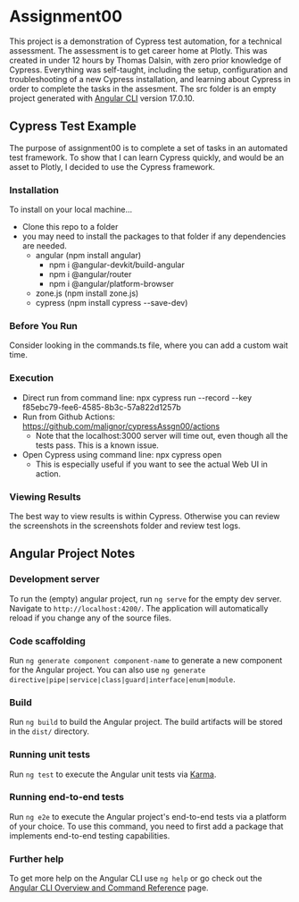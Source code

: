 # Assignment00

This project is a demonstration of Cypress test automation, for a technical assessment. The assessment is to get career home at Plotly. This was created in under 12 hours by Thomas Dalsin, with zero prior knowledge of Cypress. Everything was self-taught, including the setup, configuration and troubleshooting of a new Cypress installation, and learning about Cypress in order to complete the tasks in the assesment.
The src folder is an empty project generated with [Angular CLI](https://github.com/angular/angular-cli) version 17.0.10.

## Cypress Test Example
The purpose of assignment00 is to complete a set of tasks in an automated test framework. To show that I can learn Cypress quickly, and would be an asset to Plotly, I decided to use the Cypress framework.
### Installation
To install on your local machine...
 * Clone this repo to a folder
 * you may need to install the packages to that folder if any dependencies are needed.
   + angular (npm install angular)
     + npm i @angular-devkit/build-angular
     + npm i @angular/router
     + npm i @angular/platform-browser
   + zone.js (npm install zone.js)
   + cypress (npm install cypress --save-dev)

### Before You Run
 Consider looking in the commands.ts file, where you can add a custom wait time.

### Execution
 * Direct run from command line:  npx cypress run --record --key f85ebc79-fee6-4585-8b3c-57a822d1257b
 * Run from Github Actions: https://github.com/malignor/cypressAssgn00/actions
   + Note that the localhost:3000 server will time out, even though all the tests pass. This is a known issue.
 * Open Cypress using command line:  npx cypress open
   + This is especially useful if you want to see the actual Web UI in action.

### Viewing Results
 The best way to view results is within Cypress. Otherwise you can review the screenshots in the screenshots folder and review test logs.

## Angular Project Notes
### Development server
To run the (empty) angular project, run `ng serve` for the empty dev server. Navigate to `http://localhost:4200/`. The application will automatically reload if you change any of the source files.
### Code scaffolding
Run `ng generate component component-name` to generate a new component for the Angular project. You can also use `ng generate directive|pipe|service|class|guard|interface|enum|module`.
### Build
Run `ng build` to build the Angular project. The build artifacts will be stored in the `dist/` directory.
### Running unit tests
Run `ng test` to execute the Angular unit tests via [Karma](https://karma-runner.github.io).
### Running end-to-end tests
Run `ng e2e` to execute the Angular project's end-to-end tests via a platform of your choice. To use this command, you need to first add a package that implements end-to-end testing capabilities.
### Further help
To get more help on the Angular CLI use `ng help` or go check out the [Angular CLI Overview and Command Reference](https://angular.io/cli) page.
